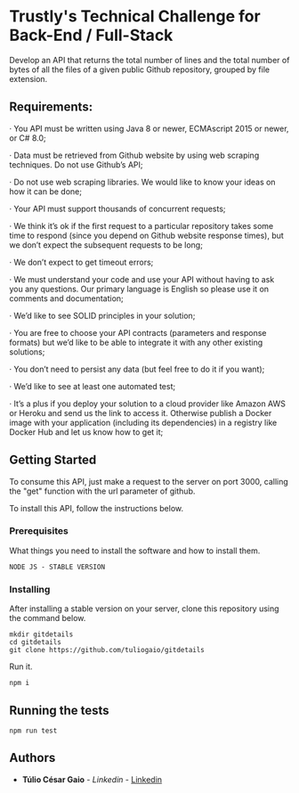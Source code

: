 # Trustly's Technical Challenge for Back-End / Full-Stack

Develop an API that returns the total number of lines and the total number of bytes of all the files of a given public Github repository, grouped by file extension.

## Requirements:

· You API must be written using Java 8 or newer, ECMAscript 2015 or newer, or C# 8.0;

· Data must be retrieved from Github website by using web scraping techniques. Do not use Github’s API;

· Do not use web scraping libraries. We would like to know your ideas on how it can be done;

· Your API must support thousands of concurrent requests;

· We think it’s ok if the first request to a particular repository takes some time to respond (since you depend on Github website response times), but we don’t expect the subsequent requests to be long;

· We don’t expect to get timeout errors;

· We must understand your code and use your API without having to ask you any questions. Our primary language is English so please use it on comments and documentation;

· We’d like to see SOLID principles in your solution;

· You are free to choose your API contracts (parameters and response formats) but we’d like to be able to integrate it with any other existing solutions;

· You don’t need to persist any data (but feel free to do it if you want);

· We’d like to see at least one automated test;

· It’s a plus if you deploy your solution to a cloud provider like Amazon AWS or Heroku and send us the link to access it. Otherwise publish a Docker image with your application (including its dependencies) in a registry like Docker Hub and let us know how to get it;

## Getting Started

To consume this API, just make a request to the server on port 3000, calling the "get" function with the url parameter of github.

To install this API, follow the instructions below.

### Prerequisites

What things you need to install the software and how to install them.

```
NODE JS - STABLE VERSION
```

### Installing

After installing a stable version on your server, clone this repository using the command below.

```
mkdir gitdetails
cd gitdetails
git clone https://github.com/tuliogaio/gitdetails
```

Run it.

```
npm i
```

## Running the tests

```
npm run test
```

## Authors

* **Túlio César Gaio** - *Linkedin* - [Linkedin](https://www.linkedin.com/in/tuliogaio/)
